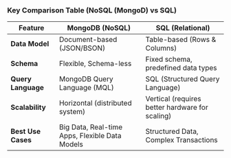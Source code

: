 ### Key Comparison Table (NoSQL (MongoD) vs SQL)

| **Feature**             | **MongoDB (NoSQL)**                                | **SQL (Relational)**                           |
|-------------------------|----------------------------------------------------|-------------------------------------------------|
| **Data Model**          | Document-based (JSON/BSON)                        | Table-based (Rows & Columns)                   |
| **Schema**              | Flexible, Schema-less                              | Fixed schema, predefined data types            |
| **Query Language**      | MongoDB Query Language (MQL)                       | SQL (Structured Query Language)                |
| **Scalability**         | Horizontal (distributed system)                    | Vertical (requires better hardware for scaling)|
| **Best Use Cases**      | Big Data, Real-time Apps, Flexible Data Models     | Structured Data, Complex Transactions          |
